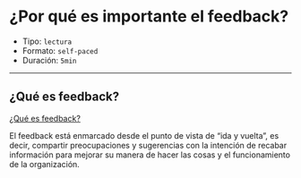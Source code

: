 # ¿Por qué es importante el feedback?

* Tipo: `lectura`
* Formato: `self-paced`
* Duración: `5min`

***

## ¿Qué es feedback?

[¿Qué es feedback?](https://vimeo.com/368080166)

El feedback está enmarcado desde el punto de vista de “ida y vuelta”, es decir,
compartir preocupaciones y sugerencias con la intención de recabar información
para mejorar su manera de hacer las cosas y el funcionamiento de la organización.
